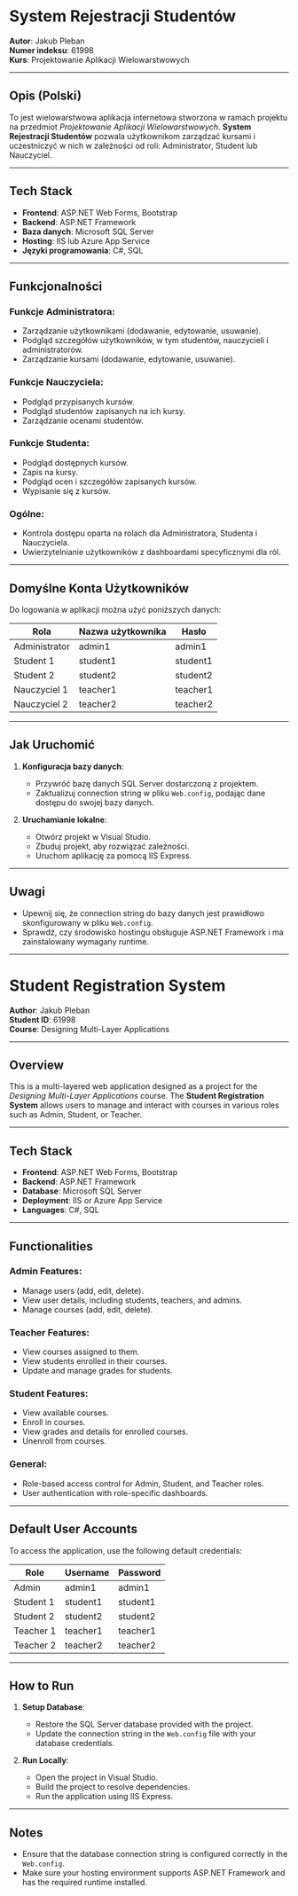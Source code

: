 ﻿# System Rejestracji Studentów

**Autor**: Jakub Pleban  
**Numer indeksu**: 61998  
**Kurs**: Projektowanie Aplikacji Wielowarstwowych  

---

## Opis (Polski)

To jest wielowarstwowa aplikacja internetowa stworzona w ramach projektu na przedmiot *Projektowanie Aplikacji Wielowarstwowych*. **System Rejestracji Studentów** pozwala użytkownikom zarządzać kursami i uczestniczyć w nich w zależności od roli: Administrator, Student lub Nauczyciel.

---

## Tech Stack

- **Frontend**: ASP.NET Web Forms, Bootstrap
- **Backend**: ASP.NET Framework
- **Baza danych**: Microsoft SQL Server
- **Hosting**: IIS lub Azure App Service
- **Języki programowania**: C#, SQL

---

## Funkcjonalności

### Funkcje Administratora:
- Zarządzanie użytkownikami (dodawanie, edytowanie, usuwanie).
- Podgląd szczegółów użytkowników, w tym studentów, nauczycieli i administratorów.
- Zarządzanie kursami (dodawanie, edytowanie, usuwanie).

### Funkcje Nauczyciela:
- Podgląd przypisanych kursów.
- Podgląd studentów zapisanych na ich kursy.
- Zarządzanie ocenami studentów.

### Funkcje Studenta:
- Podgląd dostępnych kursów.
- Zapis na kursy.
- Podgląd ocen i szczegółów zapisanych kursów.
- Wypisanie się z kursów.

### Ogólne:
- Kontrola dostępu oparta na rolach dla Administratora, Studenta i Nauczyciela.
- Uwierzytelnianie użytkowników z dashboardami specyficznymi dla ról.

---

## Domyślne Konta Użytkowników

Do logowania w aplikacji można użyć poniższych danych:

| **Rola**       | **Nazwa użytkownika** | **Hasło**    |
|----------------|------------------------|--------------|
| Administrator  | admin1                | admin1       |
| Student 1      | student1              | student1     |
| Student 2      | student2              | student2     |
| Nauczyciel 1   | teacher1              | teacher1     |
| Nauczyciel 2   | teacher2              | teacher2     |

---

## Jak Uruchomić

1. **Konfiguracja bazy danych**:
   - Przywróć bazę danych SQL Server dostarczoną z projektem.
   - Zaktualizuj connection string w pliku `Web.config`, podając dane dostępu do swojej bazy danych.

2. **Uruchamianie lokalne**:
   - Otwórz projekt w Visual Studio.
   - Zbuduj projekt, aby rozwiązać zależności.
   - Uruchom aplikację za pomocą IIS Express.

---

## Uwagi

- Upewnij się, że connection string do bazy danych jest prawidłowo skonfigurowany w pliku `Web.config`.
- Sprawdź, czy środowisko hostingu obsługuje ASP.NET Framework i ma zainstalowany wymagany runtime.


---

# Student Registration System

**Author**: Jakub Pleban  
**Student ID**: 61998  
**Course**: Designing Multi-Layer Applications  

---

## Overview

This is a multi-layered web application designed as a project for the *Designing Multi-Layer Applications* course. The **Student Registration System** allows users to manage and interact with courses in various roles such as Admin, Student, or Teacher.

---

## Tech Stack

- **Frontend**: ASP.NET Web Forms, Bootstrap
- **Backend**: ASP.NET Framework
- **Database**: Microsoft SQL Server
- **Deployment**: IIS or Azure App Service
- **Languages**: C#, SQL

---

## Functionalities

### Admin Features:
- Manage users (add, edit, delete).
- View user details, including students, teachers, and admins.
- Manage courses (add, edit, delete).

### Teacher Features:
- View courses assigned to them.
- View students enrolled in their courses.
- Update and manage grades for students.

### Student Features:
- View available courses.
- Enroll in courses.
- View grades and details for enrolled courses.
- Unenroll from courses.

### General:
- Role-based access control for Admin, Student, and Teacher roles.
- User authentication with role-specific dashboards.

---

## Default User Accounts

To access the application, use the following default credentials:

| **Role**     | **Username** | **Password** |
|--------------|--------------|--------------|
| Admin        | admin1       | admin1       |
| Student 1    | student1     | student1     |
| Student 2    | student2     | student2     |
| Teacher 1    | teacher1     | teacher1     |
| Teacher 2    | teacher2     | teacher2     |

---

## How to Run

1. **Setup Database**:
   - Restore the SQL Server database provided with the project.
   - Update the connection string in the `Web.config` file with your database credentials.

2. **Run Locally**:
   - Open the project in Visual Studio.
   - Build the project to resolve dependencies.
   - Run the application using IIS Express.

---

## Notes

- Ensure that the database connection string is configured correctly in the `Web.config`.
- Make sure your hosting environment supports ASP.NET Framework and has the required runtime installed.
